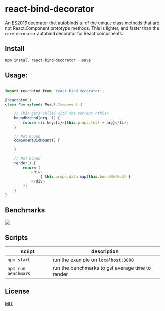 # react-bind-decorator

An ES2016 decorator that autobinds all of the unique class methods that are not React.Component prototype methods. This is lighter, and faster than the `core-decorator` autobind decorator for React components.

## Install

``` js
npm install react-bind-decorator --save
```

## Usage:
``` js

import reactbind from 'react-bind-decorator';

@reactbind()
class Foo extends React.Component {

    // This gets called with the correct <this>
    boundMethod(arg, i) {
        return <li key={i}>{this.props.test + arg}</li>;
    }

    // Not bound
    componentDidMount() {

    }

    // Not bound
    render() {
        return (
            <div>
                { this.props.data.map(this.boundMethod) }
            </div>
        );
    }
}

```

## Benchmarks

![](https://raw.githubusercontent.com/zackargyle/react-bind-decorator/master/benchmarks/benchmarks.png)

## Scripts
script         | description
-------------- | -----------
`npm start`    | run the example on `localhost:3000`
`npm run benchmark` | run the benchmarks to get average time to render

## License
[MIT](http://isekivacenz.mit-license.org/)
